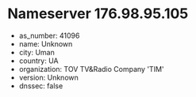 # Nameserver 176.98.95.105

* as_number: 41096
* name: Unknown
* city: Uman
* country: UA
* organization: TOV TV&Radio Company 'TIM'
* version: Unknown
* dnssec: false
